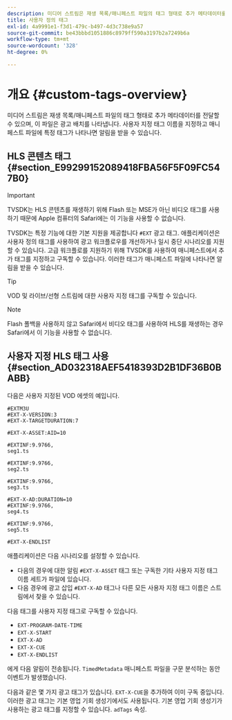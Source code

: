 ```yaml
---
description: 미디어 스트림은 재생 목록/매니페스트 파일의 태그 형태로 추가 메타데이터를 전달할 수 있으며, 이 파일은 광고 배치를 나타냅니다. 사용자 지정 태그 이름을 지정하고 매니페스트 파일에 특정 태그가 나타나면 알림을 받을 수 있습니다.
title: 사용자 정의 태그
exl-id: 4a9991e1-f3d1-479c-b497-4d3c738e9a57
source-git-commit: be43bbbd1051886c8979ff590a3197b2a7249b6a
workflow-type: tm+mt
source-wordcount: '328'
ht-degree: 0%

---
```


# 개요 {#custom-tags-overview}

미디어 스트림은 재생 목록/매니페스트 파일의 태그 형태로 추가 메타데이터를 전달할 수 있으며, 이 파일은 광고 배치를 나타냅니다. 사용자 지정 태그 이름을 지정하고 매니페스트 파일에 특정 태그가 나타나면 알림을 받을 수 있습니다.

## HLS 콘텐츠 태그 {#section_E99299152089418FBA56F5F09FC547B0}

>[!IMPORTANT]
>
>TVSDK는 HLS 콘텐츠를 재생하기 위해 Flash 또는 MSE가 아닌 비디오 태그를 사용하기 때문에 Apple 컴퓨터의 Safari에는 이 기능을 사용할 수 없습니다.

TVSDK는 특정 기능에 대한 기본 지원을 제공합니다 `#EXT` 광고 태그. 애플리케이션은 사용자 정의 태그를 사용하여 광고 워크플로우를 개선하거나 일시 중단 시나리오를 지원할 수 있습니다. 고급 워크플로를 지원하기 위해 TVSDK를 사용하여 매니페스트에서 추가 태그를 지정하고 구독할 수 있습니다. 이러한 태그가 매니페스트 파일에 나타나면 알림을 받을 수 있습니다.

>[!TIP]
>
>VOD 및 라이브/선형 스트림에 대한 사용자 지정 태그를 구독할 수 있습니다.

>[!NOTE]
>
>Flash 폴백을 사용하지 않고 Safari에서 비디오 태그를 사용하여 HLS를 재생하는 경우 Safari에서 이 기능을 사용할 수 없습니다.

## 사용자 지정 HLS 태그 사용 {#section_AD032318AEF5418393D2B1DF36B0BABB}

다음은 사용자 지정된 VOD 에셋의 예입니다.

```
#EXTM3U
#EXT-X-VERSION:3
#EXT-X-TARGETDURATION:7
 
#EXT-X-ASSET:AID=10
 
#EXTINF:9.9766,
seg1.ts
 
#EXTINF:9.9766,
seg2.ts
 
#EXTINF:9.9766,
seg3.ts
 
#EXT-X-AD:DURATION=10
#EXTINF:9.9766,
seg4.ts
 
#EXTINF:9.9766,
seg5.ts
 
#EXT-X-ENDLIST
```

애플리케이션은 다음 시나리오를 설정할 수 있습니다.

* 다음의 경우에 대한 알림 `#EXT-X-ASSET` 태그 또는 구독한 기타 사용자 지정 태그 이름 세트가 파일에 있습니다.
* 다음 경우에 광고 삽입 `#EXT-X-AD` 태그나 다른 모든 사용자 지정 태그 이름은 스트림에서 찾을 수 있습니다.

다음 태그를 사용자 지정 태그로 구독할 수 있습니다.

* `EXT-PROGRAM-DATE-TIME`
* `EXT-X-START`
* `EXT-X-AD`
* `EXT-X-CUE`
* `EXT-X-ENDLIST`

에게 다음 알림이 전송됩니다. `TimedMetadata` 매니페스트 파일을 구문 분석하는 동안 이벤트가 발생했습니다.

다음과 같은 몇 가지 광고 태그가 있습니다. `EXT-X-CUE`을 추가하여 이미 구독 중입니다. 이러한 광고 태그는 기본 영업 기회 생성기에서도 사용됩니다. 기본 영업 기회 생성기가 사용하는 광고 태그를 지정할 수 있습니다. `adTags` 속성.
